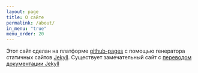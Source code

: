```yaml
---
layout: page
title: О сайте
permalink: /about/
in_menu: "true"
menu_order: 20
---
```

Этот сайт сделан на платформе [github-pages][github-pages] с помощью генератора статичных сайтов [Jekyll][jekyll-official].
Существует замечательный сайт с [переводом документации Jekyll][jekyll-translate]

[github-pages]: https://pages.github.com
[jekyll-official]: https://jekyllrb.com
[jekyll-translate]: http://prgssr.ru/documentation/